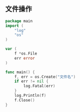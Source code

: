 <!--
 * @Description: 
 * @Version: 1.0
 * @Author: DaLao
 * @Email: dalao_li@163.com
 * @Date: 2021-11-18 23:57:41
 * @LastEditors: DaLao
 * @LastEditTime: 2022-03-27 22:50:20
-->

## 文件操作

```go
package main
import (
    "log"
    "os"
)

var (
    f *os.File
    err error
)

func main() {
    f, err = os.Create("文件名")
    if err != nil {
        log.Fatal(err)
    }
    log.Println(f)
    f.Close()
}
```